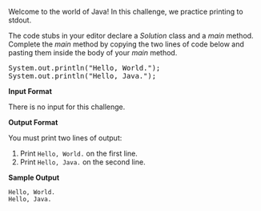 
<div class="challenge-body-html"><div class="challenge_problem_statement"><div class="msB challenge_problem_statement_body"><div class="hackdown-content"><svg style="display: none;"><defs id="MathJax_SVG_glyphs"></defs></svg><p>Welcome to the world of Java! In this challenge, we practice printing to stdout.</p>

<p>The code stubs in your editor declare a <em>Solution</em> class and a <em>main</em> method. Complete the <em>main</em> method by copying the two lines of code below and pasting them inside the body of your <em>main</em> method.</p>

<div class="highlight"><pre><span class="n">System</span><span class="o">.</span><span class="na">out</span><span class="o">.</span><span class="na">println</span><span class="o">(</span><span class="s">"Hello, World."</span><span class="o">);</span>
<span class="n">System</span><span class="o">.</span><span class="na">out</span><span class="o">.</span><span class="na">println</span><span class="o">(</span><span class="s">"Hello, Java."</span><span class="o">);</span>
</pre></div>
</div></div></div><div class="challenge_input_format"><div class="msB challenge_input_format_title"><p><strong>Input Format</strong></p></div><div class="msB challenge_input_format_body"><div class="hackdown-content"><svg style="display: none;"><defs id="MathJax_SVG_glyphs"></defs></svg><p>There is no input for this challenge.</p></div></div></div><div class="challenge_output_format"><div class="msB challenge_output_format_title"><p><strong>Output Format</strong></p></div><div class="msB challenge_output_format_body"><div class="hackdown-content"><svg style="display: none;"><defs id="MathJax_SVG_glyphs"></defs></svg><p>You must print two lines of output:</p>

<ol>
<li>Print <code>Hello, World.</code> on the first line.</li>
<li>Print <code>Hello, Java.</code> on the second line.</li>
</ol></div></div></div><div class="challenge_sample_output"><div class="msB challenge_sample_output_title"><p><strong>Sample Output</strong></p></div><div class="msB challenge_sample_output_body"><div class="hackdown-content"><svg style="display: none;"><defs id="MathJax_SVG_glyphs"></defs></svg><pre><code>Hello, World.
Hello, Java.
</code></pre></div></div></div></div>
